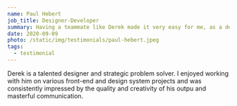 ```yaml
---
name: Paul Hebert
job_title: Designer-Developer
summary: Having a teammate like Derek made it very easy for me, as a developer, to have constructive conversations leading to more inclusive, well-designed, thoughtful product design solutions.
date: 2020-09-09
photo: /static/img/testimonials/paul-hebert.jpeg
tags:
  - testimonial
---
```


Derek is a talented designer and strategic problem solver. I enjoyed working with him on various front-end and design system projects and was consistently impressed by the quality and creativity of his outpu and masterful communication.

<!-- 
Besides being talented at sketching, prototyping, and designing in the browser, he is also an experienced front-end developer and a masterful communicator. 
I would recommend Derek to anyone looking to fill a front-end design or strategic UX role. -->
